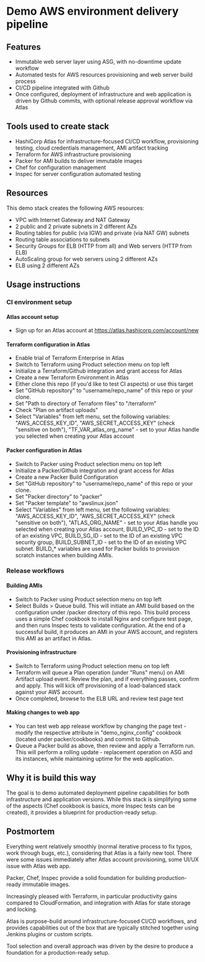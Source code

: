 # Demo AWS environment delivery pipeline

## Features

- Immutable web server layer using ASG, with no-downtime update workflow
- Automated tests for AWS resources provisioning and web server build process
- CI/CD pipeline integrated with Github
- Once configured, deployment of infrastructure and web application is driven by Github commits, with optional release approval workflow via Atlas

## Tools used to create stack

- HashiCorp Atlas for infrastructure-focused CI/CD workflow, provisioning testing, cloud credentials management, AMI artifact tracking
- Terraform for AWS infrastructure provisioning
- Packer for AMI builds to deliver immutable images
- Chef for configuration management
- Inspec for server configuration automated testing

## Resources

This demo stack creates the following AWS resources:
- VPC with Internet Gateway and NAT Gateway
- 2 public and 2 private subnets in 2 different AZs
- Routing tables for public (via IGW) and private (via NAT GW) subnets
- Routing table associations to subnets
- Security Groups for ELB (HTTP from all) and Web servers (HTTP from ELB)
- AutoScaling group for web servers using 2 different AZs
- ELB using 2 different AZs

## Usage instructions

### CI environment setup

#### Atlas account setup
- Sign up for an Atlas account at https://atlas.hashicorp.com/account/new

#### Terraform configuration in Atlas
- Enable trial of Terraform Enterprise in Atlas
- Switch to Terraform using Product selection menu on top left
- Initialize a Terraform/Github integration and grant access for Atlas
- Create a new Terraform Environment in Atlas
- Either clone this repo (if you'd like to test CI aspects) or use this target
- Set "GitHub repository" to "username/repo_name" of this repo or your clone.
- Set "Path to directory of Terraform files" to "/terraform"
- Check "Plan on artifact uploads"
- Select "Variables" from left menu, set the following variables: "AWS_ACCESS_KEY_ID", "AWS_SECRET_ACCESS_KEY" (check "sensitive on both"), "TF_VAR_atlas_org_name" - set to your Atlas handle you selected when creating your Atlas account

#### Packer configuration in Atlas
- Switch to Packer using Product selection menu on top left
- Initialize a Packer/Github integration and grant access for Atlas
- Create a new Packer Build Configuration
- Set "GitHub repository" to "username/repo_name" of this repo or your clone.
- Set "Packer directory" to "packer"
- Set "Packer template" to "awslinux.json"
- Select "Variables" from left menu, set the following variables: "AWS_ACCESS_KEY_ID", "AWS_SECRET_ACCESS_KEY" (check "sensitive on both"), "ATLAS_ORG_NAME" - set to your Atlas handle you selected when creating your Atlas account, BUILD_VPC_ID - set to the ID of an existing VPC, BUILD_SG_ID - set to the ID of an existing VPC security group, BUILD_SUBNET_ID - set to the ID of an existing VPC subnet. BUILD_* variables are used for Packer builds to provision scratch instances when building AMIs.

### Release workflows

#### Building AMIs

- Switch to Packer using Product selection menu on top left
- Select Builds > Queue build. This will initiate an AMI build based on the configuration under /packer directory of this repo. This build process uses a simple Chef cookbook to install Nginx and configure test page, and then runs Inspec tests to validate configuration. At the end of a successful build, it produces an AMI in your AWS account, and registers this AMI as an artifact in Atlas.

#### Provisioning infrastructure

- Switch to Terraform using Product selection menu on top left
- Terraform will queue a Plan operation (under "Runs" menu) on AMI Artifact upload event. Review the plan, and if everything passes, confirm and apply. This will kick off provisioning of a load-balanced stack against your AWS account.
- Once completed, browse to the ELB URL and review test page text

#### Making changes to web app

- You can test web app release workflow by changing the page text - modify the respective attribute in "demo_nginx_config" cookbook (located under packer/cookbooks) and commit to Github.
- Queue a Packer build as above, then review and apply a Terraform run. This will perform a rolling update - replacement operation on ASG and its instances, while maintaining uptime for the web application.

## Why it is build this way

The goal is to demo automated deployment pipeline capabilities for both infrastructure and application versions. While this stack is simplifying some of the aspects (Chef cookbook is basics, more Inspec tests can be created), it provides a blueprint for production-ready setup.

## Postmortem

Everything went relatively smoothly (normal iterative process to fix typos, work through bugs, etc.), considering that Atlas is a fairly new tool. There were some issues immediately after Atlas account provisioning, some UI/UX issue with Atlas web app.

Packer, Chef, Inspec provide a solid foundation for building production-ready immutable images.

Increasingly pleased with Terraform, in particular productivity gains compared to CloudFormation, and integration with Atlas for state storage and locking.

Atlas is purpose-build around infrastructure-focused CI/CD workflows, and provides capabilities out of the box that are typically stitched together using Jenkins plugins or custom scripts.

Tool selection and overall approach was driven by the desire to produce a foundation for a production-ready setup.
